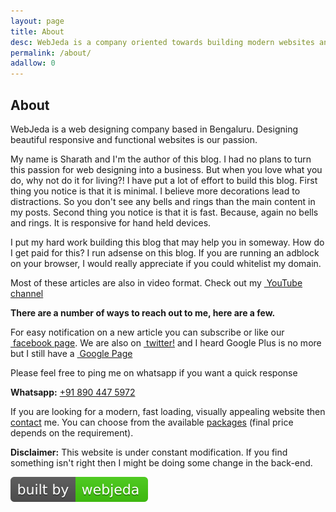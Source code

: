 ```yaml
---
layout: page
title: About
desc: WebJeda is a company oriented towards building modern websites and apps. It also provides smart hosting solutions. Learn all about us here.
permalink: /about/
adallow: 0
---
```



## About


WebJeda is a web designing company based in Bengaluru. Designing beautiful responsive and functional websites is our passion. 

My name is Sharath and I'm the author of this blog. I had no plans to turn this passion for web designing into a business. But when you love what you do, why not do it for living?! I have put a lot of effort to build this blog. First thing you notice is that it is minimal. I believe more decorations lead to distractions. So you don't see any bells and rings than the main content in my posts. Second thing you notice is that it is fast. Because, again no bells and rings. It is responsive for hand held devices. 

I put my hard work building this blog that may help you in someway. How do I get paid for this? I run adsense on this blog. If you are running an adblock on your browser, I would really appreciate if you could whitelist my domain.

Most of these articles are also in video format. Check out my <a target="_blank" href="https://www.youtube.com/channel/UCbOO7d0vVo0kIrkd7m32irg" ><i class="fa fa-youtube-square"></i>&nbsp;YouTube channel</a>

**There are a number of ways to reach out to me, here are a few.**

For easy notification on a new article you can subscribe or like our <a target="_blank" href="https://www.facebook.com/webjeda" ><i class="fa fa-facebook-square"></i>&nbsp;facebook page</a>. 
We are also on <a target="_blank" href="https://www.twitter.com/webjeda" ><i class="fa fa-twitter-square"></i>&nbsp;twitter!</a> and I heard Google Plus is no more but I still have a <a target="_blank" href="https://plus.google.com/b/111361987929035019038/?pageId=111361987929035019038" ><i class="fa fa-google-plus-square"></i>&nbsp;Google Page</a>

Please feel free to ping me on whatsapp if you want a quick response

**Whatsapp:** <a href="tel:+91 890 447 5972">+91 890 447 5972</a>

If you are looking for a modern, fast loading, visually appealing website then [contact](http://price.webjeda.com/#contact) me. You can choose from the available [packages](http://price.webjeda.com/) (final price depends on the requirement).

**Disclaimer:** This website is under constant modification. If you find something isn't right then I might be doing some change in the back-end.


<p class="centered" itemprop="copyrightHolder"><a id="foot" target="_blank" href="http://webjeda.com"><img alt="Built by WebJeda" id="footimg" src="/img/built-by-webjeda.svg"></a></p>